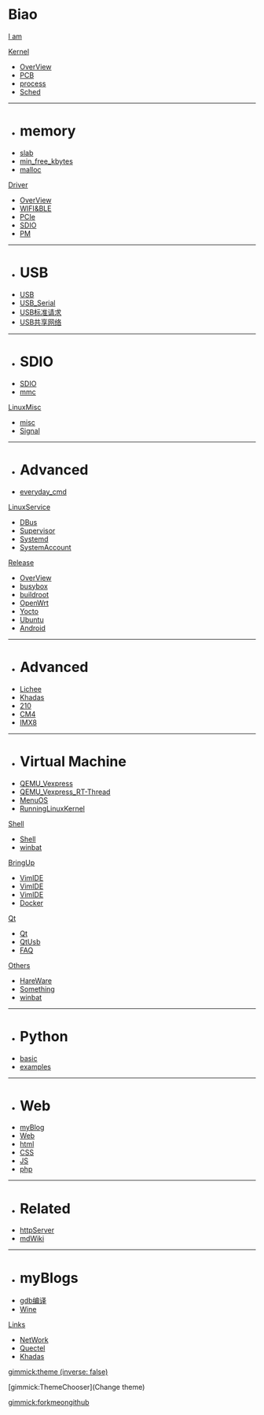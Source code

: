 # Biao

[I am](index.md)

[Kernel]()

  * [OverView](Kernel/OverView.md)
  * [PCB](Kernel/PCB.md)
  * [process](Kernel/process.md)
  * [Sched](Kernel/Sched.md)
  - - - -
  * # memory
  * [slab](Kernel/slab.md)
  * [min_free_kbytes](Kernel/mem/min_free_kbytes.md)
  * [malloc](Kernel/mem/malloc.md)


[Driver]()

  * [OverView](Driver/OverView.md)
  * [WIFI&BLE](Driver/WIFI_BT.md)
  * [PCIe](Driver/PCIe.md)
  * [SDIO](Driver/SDIO.md)
  * [PM](Driver/PM.md)
  - - - -
  * # USB
  * [USB](Driver/USB/USB.md)
  * [USB_Serial](Driver/USB/USB_Serial.md)
  * [USB标准请求](Driver/USB/UsbRequest.md)
  * [USB共享网络](Driver/USB/USB_Share_Net_With_Host.md)
  - - - -
  * # SDIO
  * [SDIO](Driver/SDIO/SDIO.md)
  * [mmc](Driver/SDIO/mmcSD.md)

[LinuxMisc]()

  * [misc](MISC/misc.md)
  * [Signal](MISC/Signal.md)
  - - - -
  * # Advanced
  * [everyday_cmd](MISC/everydataCMD.md)


[LinuxService]()

  * [DBus](DebianLinux/DBus.md)
  * [Supervisor](DebianLinux/Supervisor.md)
  * [Systemd](DebianLinux/Systemd.md)
  * [SystemAccount](DebianLinux/UserManagement.md)

[Release]()

  * [OverView](LinuxRelease/OverView.md)
  * [busybox](LinuxRelease/busybox.md)
  * [buildroot](LinuxRelease/buildroot.md)
  * [OpenWrt](LinuxRelease/OpenWrt.md)
  * [Yocto](LinuxRelease/Yocto.md)
  * [Ubuntu](LinuxRelease/Ubuntu.md)
  * [Android](LinuxRelease/Android.md)
  - - - -
  * # Advanced
  * [Lichee](LinuxRelease/licheezero.md)
  * [Khadas](LinuxRelease/Khadas.md)
  * [210](LinuxRelease/210.md)
  * [CM4](LinuxRelease/Raspberry.CM4.md)
  * [IMX8](LinuxRelease/IMX8_Android9_Bringup.md)
  - - - -
  * # Virtual Machine
  * [QEMU_Vexpress](LinuxRelease/Vexpress.md)
  * [QEMU_Vexpress_RT-Thread](LinuxRelease/Vexpress_RT-Thread.md)
  * [MenuOS](LinuxRelease/LinuxRelease/menu/MenuOS.md)
  * [RunningLinuxKernel](LinuxRelease/running/RunningLinuxKernel.md)


[Shell]()

  * [Shell](SHELL/linuxshell.md)
  * [winbat](SHELL/winbat.md)

[BringUp]()

  * [VimIDE](BringUp/VimIDE.md)
  * [VimIDE](BringUp/.md)
  * [VimIDE](BringUp/.md)
  * [Docker](BringUp/docker.md)

[Qt]()

  * [Qt](Qt/Qt.md)
  * [QtUsb](Qt/QtUSB.md)
  * [FAQ](Qt/FAQs.md)

[Others]()

  * [HareWare](Others/Hardware.md)
  * [Something](Others/Something.md)
  * [winbat](Others/SystemV.md)
  - - - -
   * # Python
   * [basic](Others/Python/pybasic.md)
   * [examples](Others/Python/useful_example.md)
  - - - -
  * # Web
  * [myBlog](Otherss/Web/myBlog.md)
  * [Web](Otherss/Web/OverView.md)
  * [html](Others/Web/HTML.md)
  * [CSS](Others/Web/CSS.md)
  * [JS](Others/Web/JS.md)
  * [php](Others/Web/PHP.md)
  - - - -
  * # Related
  * [httpServer](Others/Web/pyHttpServer.md)
  * [mdWiki](Others/Web/mdWiki.md)
  - - - -
  * # myBlogs
  * [gdb编译](Others/myBlogs/2020_11_29_QEMU_gdb.md)
  * [Wine](Others/Wine.md)

[Links]()

  * [NetWork](links/network.md)
  * [Quectel](links/quectel.md)
  * [Khadas](links/KhadasDoc.md)

[gimmick:theme (inverse: false)](spacelab)

[gimmick:ThemeChooser](Change theme)

[gimmick:forkmeongithub](http://github.com/QuectelWB/myStudy/)

<!-- counter pixel for counting visitors -->
<!-- <img src="http://stats.markdown.io/mdwiki_info.gif" style="display:none;"/> -->

<script>
$(document).ready(function() {
  $.md.stage('all_ready').subscribe(function (done) {
    var warning="";
    warning+="ATTENTION: This is the unstable MDwiki website. For documentation of the latest stable ";
    warning+="MDwiki please see <a href='http://www.mdwiki.info'>the stable documentation.</a>";

    $('#md-content').prepend($('<div class="alert alert-danger">' + warning + '</div>'));
    done();
  });
});
</script>

<script type="text/javascript">

  var _gaq = _gaq || [];
  _gaq.push(['_setAccount', 'UA-44627253-1']);
  _gaq.push(['_trackPageview']);

  (function() {
    var ga = document.createElement('script'); ga.type = 'text/javascript'; ga.async = true;
    ga.src = ('https:' == document.location.protocol ? 'https://ssl' : 'http://www') + '.google-analytics.com/ga.js';
    var s = document.getElementsByTagName('script')[0]; s.parentNode.insertBefore(ga, s);
  })();

</script>

